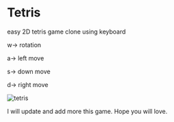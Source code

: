 # Tetris
easy 2D tetris game clone using keyboard

w-> rotation 

a-> left move

s-> down move

d-> right move



![tetris](https://user-images.githubusercontent.com/43480749/106463816-ee495a00-64a8-11eb-9c97-02238c710d3e.gif)

I will update and add more this game. Hope you will love.
